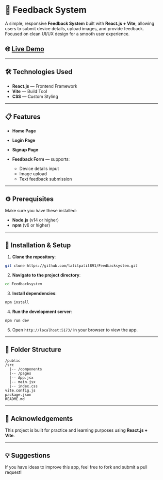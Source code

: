 # 🚀 Feedback System

A simple, responsive **Feedback System** built with **React.js + Vite**, allowing users to submit device details, upload images, and provide feedback. Focused on clean UI/UX design for a smooth user experience.

## 🌐 [Live Demo](https://feedbacksystembylp.netlify.app/)

---

## 🛠️ Technologies Used

* **React.js** — Frontend Framework
* **Vite** — Build Tool
* **CSS** — Custom Styling

---

## 📋 Features

* **Home Page**
* **Login Page**
* **Signup Page**
* **Feedback Form** — supports:

  * Device details input
  * Image upload
  * Text feedback submission

---

## ⚙️ Prerequisites

Make sure you have these installed:

* **Node.js** (v14 or higher)
* **npm** (v6 or higher)

---

## 🚧 Installation & Setup

1. **Clone the repository**:

```bash
git clone https://github.com/lalitpatil891/Feedbacksystem.git
```

2. **Navigate to the project directory**:

```bash
cd Feedbacksystem
```

3. **Install dependencies**:

```bash
npm install
```

4. **Run the development server**:

```bash
npm run dev
```

5. Open `http://localhost:5173/` in your browser to view the app.

---

## 📂 Folder Structure

```
/public
/src
  |-- /components
  |-- /pages
  |-- App.jsx
  |-- main.jsx
  |-- index.css
vite.config.js
package.json
README.md
```

---

## 🙌 Acknowledgements

This project is built for practice and learning purposes using **React.js + Vite**.

---

## 💡 Suggestions

If you have ideas to improve this app, feel free to fork and submit a pull request!
